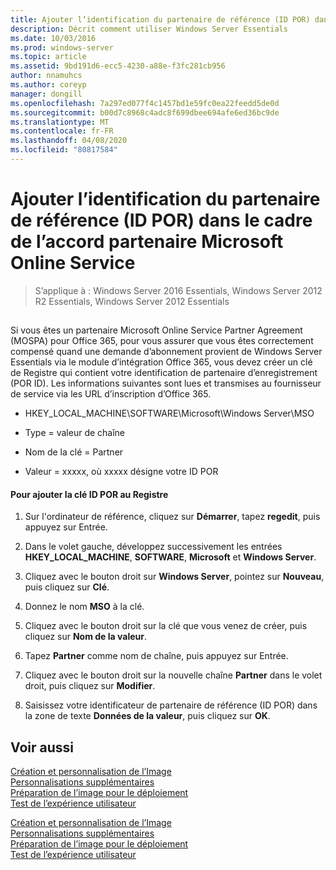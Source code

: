 ```yaml
---
title: Ajouter l’identification du partenaire de référence (ID POR) dans le cadre de l’accord partenaire Microsoft Online Service
description: Décrit comment utiliser Windows Server Essentials
ms.date: 10/03/2016
ms.prod: windows-server
ms.topic: article
ms.assetid: 9bd191d6-ecc5-4230-a88e-f3fc281cb956
author: nnamuhcs
ms.author: coreyp
manager: dongill
ms.openlocfilehash: 7a297ed077f4c1457bd1e59fc0ea22feedd5de0d
ms.sourcegitcommit: b00d7c8968c4adc8f699dbee694afe6ed36bc9de
ms.translationtype: MT
ms.contentlocale: fr-FR
ms.lasthandoff: 04/08/2020
ms.locfileid: "80817584"
---
```

# <a name="add-microsoft-online-service-partner-agreement-partner-of-record-information"></a>Ajouter l’identification du partenaire de référence (ID POR) dans le cadre de l’accord partenaire Microsoft Online Service

>S’applique à : Windows Server 2016 Essentials, Windows Server 2012 R2 Essentials, Windows Server 2012 Essentials

##  <a name="BKMK_3rdLevelDomanNames"></a>   
 Si vous êtes un partenaire Microsoft Online Service Partner Agreement (MOSPA) pour Office 365, pour vous assurer que vous êtes correctement compensé quand une demande d’abonnement provient de Windows Server Essentials via le module d’intégration Office 365, vous devez créer un clé de Registre qui contient votre identification de partenaire d’enregistrement (POR ID). Les informations suivantes sont lues et transmises au fournisseur de service via les URL d’inscription d’Office 365.  
  
-   HKEY_LOCAL_MACHINE\SOFTWARE\Microsoft\Windows Server\MSO  
  
-   Type = valeur de chaîne  
  
-   Nom de la clé = Partner  
  
-   Valeur = xxxxx, où xxxxx désigne votre ID POR  
  
#### <a name="to-add-the-por-id-key-to-the-registry"></a>Pour ajouter la clé ID POR au Registre  
  
1.  Sur l'ordinateur de référence, cliquez sur **Démarrer**, tapez **regedit**, puis appuyez sur Entrée.  
  
2.  Dans le volet gauche, développez successivement les entrées **HKEY_LOCAL_MACHINE**, **SOFTWARE**, **Microsoft** et **Windows Server**.  
  
3.  Cliquez avec le bouton droit sur **Windows Server**, pointez sur **Nouveau**, puis cliquez sur **Clé**.  
  
4.  Donnez le nom **MSO** à la clé.  
  
5.  Cliquez avec le bouton droit sur la clé que vous venez de créer, puis cliquez sur **Nom de la valeur**.  
  
6.  Tapez **Partner** comme nom de chaîne, puis appuyez sur Entrée.  
  
7.  Cliquez avec le bouton droit sur la nouvelle chaîne **Partner** dans le volet droit, puis cliquez sur **Modifier**.  
  
8.  Saisissez votre identificateur de partenaire de référence (ID POR) dans la zone de texte **Données de la valeur**, puis cliquez sur **OK**.  
  
## <a name="see-also"></a>Voir aussi  

 [Création et personnalisation de l’Image](Creating-and-Customizing-the-Image.md)   
 [Personnalisations supplémentaires](Additional-Customizations.md)   
 [Préparation de l’image pour le déploiement](Preparing-the-Image-for-Deployment.md)   
 [Test de l’expérience utilisateur](Testing-the-Customer-Experience.md)

 [Création et personnalisation de l’Image](../install/Creating-and-Customizing-the-Image.md)   
 [Personnalisations supplémentaires](../install/Additional-Customizations.md)   
 [Préparation de l’image pour le déploiement](../install/Preparing-the-Image-for-Deployment.md)   
 [Test de l’expérience utilisateur](../install/Testing-the-Customer-Experience.md)

